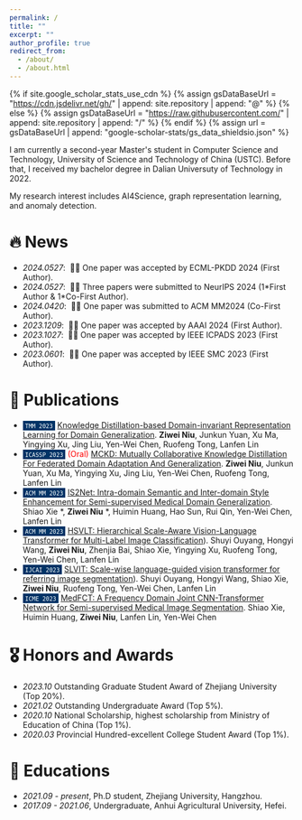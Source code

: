 ```yaml
---
permalink: /
title: ""
excerpt: ""
author_profile: true
redirect_from: 
  - /about/
  - /about.html
---
```


{% if site.google_scholar_stats_use_cdn %}
{% assign gsDataBaseUrl = "https://cdn.jsdelivr.net/gh/" | append: site.repository | append: "@" %}
{% else %}
{% assign gsDataBaseUrl = "https://raw.githubusercontent.com/" | append: site.repository | append: "/" %}
{% endif %}
{% assign url = gsDataBaseUrl | append: "google-scholar-stats/gs_data_shieldsio.json" %}

<span class='anchor' id='about-me'></span>

I am currently a second-year Master's student in Computer Science and Technology, University of Science and Technology of China (USTC). Before that, I received my bachelor degree in Dalian Universuty of Technology in 2022.

My research interest includes AI4Science, graph representation learning, and anomaly detection.


# 🔥 News
- *2024.0527*: &nbsp;🎉🎉 One paper was accepted by ECML-PKDD 2024 (First Author).
- *2024.0527*: &nbsp;🎉🎉 Three papers were submitted to NeurIPS 2024 (1\*First Author & 1\*Co-First Author).
- *2024.0420*: &nbsp;🎉🎉 One paper was submitted to ACM MM2024 (Co-First Author).
- *2023.1209*: &nbsp;🎉🎉 One paper was accepted by AAAI 2024 (First Author). 
- *2023.1027*: &nbsp;🎉🎉 One paper was accepted by IEEE ICPADS 2023 (First Author).
- *2023.0601*: &nbsp;🎉🎉 One paper was accepted by IEEE SMC 2023 (First Author). 

# 📝 Publications 
<!--
- <span style="background-color: #003366; color: white; padding: 1px 4px; font-size: 12px;">``ICASSP 2023``</span> [Instance-Aware Hierarchical Structured Policy for Prompt Learning in Vision-Language Models](https://ieeexplore.ieee.org/abstract/document/10095231). **Xun Wu** *, Guolong Wang *, Zhaoyuan Liu, Xuan Dang, Zhen Qin. IEEE International Conference on Acoustics, Speech and Signal Processing (<b>ICASSP</b>), 2023. <span style="color:red">(Top 3% recongintion)</span>
-->
- <span style="background-color: #003366; color: white; padding: 1px 4px; font-size: 12px;">``TMM 2023``</span> [Knowledge Distillation-based Domain-invariant Representation Learning for Domain Generalization]([https://dl.acm.org/doi/pdf/10.1145/3503161.3548004](https://ieeexplore.ieee.org/abstract/document/10093034)). **Ziwei Niu**, Junkun Yuan, Xu Ma, Yingying Xu, Jing Liu, Yen-Wei Chen, Ruofeng Tong, Lanfen Lin
- <span style="background-color: #003366; color: white; padding: 1px 4px; font-size: 12px;">``ICASSP 2023``</span> <span style="color:red">(Oral)</span> [MCKD: Mutually Collaborative Knowledge Distillation For Federated Domain Adaptation And Generalization]([[https://dl.acm.org/doi/pdf/10.1145/3503161.3548004](https://ieeexplore.ieee.org/abstract/document/10093034](https://ieeexplore.ieee.org/abstract/document/10095699))). **Ziwei Niu**, Junkun Yuan, Xu Ma, Yingying Xu, Jing Liu, Yen-Wei Chen, Ruofeng Tong, Lanfen Lin
- <span style="background-color: #003366; color: white; padding: 1px 4px; font-size: 12px;">``ACM MM 2023``</span> [IS2Net: Intra-domain Semantic and Inter-domain Style Enhancement for Semi-supervised Medical Domain Generalization]([https://www.ijcai.org/proceedings/2023/0144](https://dl.acm.org/doi/abs/10.1145/3581783.3612159])). Shiao Xie *, **Ziwei Niu** *, Huimin Huang, Hao Sun, Rui Qin, Yen-Wei Chen, Lanfen Lin
- <span style="background-color: #003366; color: white; padding: 1px 4px; font-size: 12px;">``ACM MM 2023``</span> [HSVLT: Hierarchical Scale-Aware Vision-Language Transformer for Multi-Label Image Classification]([[https://www.ijcai.org/proceedings/2023/0144](https://dl.acm.org/doi/abs/10.1145/3581783.3612159)])). Shuyi Ouyang, Hongyi Wang, **Ziwei Niu**, Zhenjia Bai, Shiao Xie, Yingying Xu, Ruofeng Tong, Yen-Wei Chen, Lanfen Lin
- <span style="background-color: #003366; color: white; padding: 1px 4px; font-size: 12px;">``IJCAI 2023``</span> [SLVIT: Scale-wise language-guided vision transformer for referring image segmentation]([https://www.ijcai.org/proceedings/2023/0144])). Shuyi Ouyang, Hongyi Wang, Shiao Xie, **Ziwei Niu**, Ruofeng Tong, Yen-Wei Chen, Lanfen Lin
- <span style="background-color: #003366; color: white; padding: 1px 4px; font-size: 12px;">``ICME 2023``</span> [MedFCT: A Frequency Domain Joint CNN-Transformer Network for Semi-supervised Medical Image Segmentation]([https://www.sciencedirect.com/science/article/pii/S0306457322002485](https://ieeexplore.ieee.org/abstract/document/10219579)). Shiao Xie, Huimin Huang, **Ziwei Niu**, Lanfen Lin, Yen-Wei Chen


<!--
<div class='paper-box'><div class='paper-box-image'><div><div class="badge">CVPR 2016</div><img src='images/500x300.png' alt="sym" width="100%"></div></div>
<div class='paper-box-text' markdown="1">

[Deep Residual Learning for Image Recognition](https://openaccess.thecvf.com/content_cvpr_2016/papers/He_Deep_Residual_Learning_CVPR_2016_paper.pdf)

**Kaiming He**, Xiangyu Zhang, Shaoqing Ren, Jian Sun

[**Project**](https://scholar.google.com/citations?view_op=view_citation&hl=zh-CN&user=DhtAFkwAAAAJ&citation_for_view=DhtAFkwAAAAJ:ALROH1vI_8AC) <strong><span class='show_paper_citations' data='DhtAFkwAAAAJ:ALROH1vI_8AC'></span></strong>
- Lorem ipsum dolor sit amet, consectetur adipiscing elit. Vivamus ornare aliquet ipsum, ac tempus justo dapibus sit amet. 
</div>
</div>

-->

# 🎖 Honors and Awards
- *2023.10* Outstanding Graduate Student Award of Zhejiang University (Top 20%).
- *2021.02* Outstanding Undergraduate Award (Top 5%).
- *2020.10* National Scholarship, highest scholarship from Ministry of Education of China (Top 1%).
- *2020.03* Provincial Hundred-excellent College Student Award (Top 1%). 

# 📖 Educations
- *2021.09 - present*, Ph.D student, Zhejiang University, Hangzhou. 
- *2017.09 - 2021.06*, Undergraduate, Anhui Agricultural University, Hefei. 

<!--
# 💬 Invited Talks
- *2021.06*, Lorem ipsum dolor sit amet, consectetur adipiscing elit. Vivamus ornare aliquet ipsum, ac tempus justo dapibus sit amet. 
- *2021.03*, Lorem ipsum dolor sit amet, consectetur adipiscing elit. Vivamus ornare aliquet ipsum, ac tempus justo dapibus sit amet.  \| [\[video\]](https://github.com/)

# 💻 Internships
- *2019.05 - 2020.02*, [Lorem](https://github.com/), China.
-->
